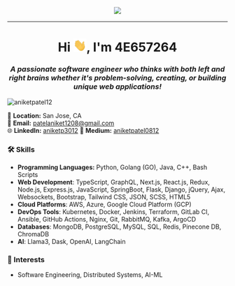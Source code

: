 <p align="center">
  <img src="https://github.com/thompsonemerson/thompsonemerson/raw/master/cover-thompson.png" height="200"/>
</p>
<hr>
<h1 align="center">Hi <img src="https://raw.githubusercontent.com/ABSphreak/ABSphreak/master/gifs/Hi.gif" width="30px">, I'm 4E657264 </h1>
<h3 align="center"><I>A passionate software engineer who thinks with both left and right brains whether it's problem-solving, creating, or building unique web applications!</I></h3>

<p align="left"> <img src="https://komarev.com/ghpvc/?username=aniketpatel12&label=Profile%20views&color=0e75b6&style=flat" alt="aniketpatel12" /> </p>

📍 **Location:** San Jose, CA  
📧 **Email:** [patelaniket1208@gmail.com](mailto:patelaniket1208@gmail.com)  
🌐 **LinkedIn:** [aniketp3012](https://www.linkedin.com/in/aniketp3012/)
📖 **Medium:** [aniketpatel0812](https://medium.com/@aniketpatel0812)

### 🛠️ Skills
- **Programming Languages:** Python, Golang (GO), Java, C++, Bash Scripts
- **Web Development**: TypeScript, GraphQL, Next.js, React.js, Redux, Node.js, Express.js, JavaScript, SpringBoot, Flask, Django, jQuery, Ajax, Websockets, Bootstrap, Tailwind CSS, JSON, SCSS, HTML5
- **Cloud Platforms**: AWS, Azure, Google Cloud Platform (GCP)
- **DevOps Tools**: Kubernetes, Docker, Jenkins, Terraform, GitLab CI, Ansible, GitHub Actions, Nginx, Git, RabbitMQ, Kafka, ArgoCD
- **Databases**: MongoDB, PostgreSQL, MySQL, SQL, Redis, Pinecone DB, ChromaDB
- **AI**:  Llama3, Dask, OpenAI, LangChain

### 🌱 Interests
- Software Engineering, Distributed Systems, AI-ML
